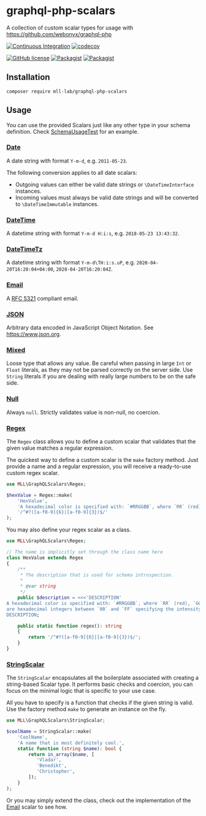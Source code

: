 # graphql-php-scalars

A collection of custom scalar types for usage with https://github.com/webonyx/graphql-php

[![Continuous Integration](https://github.com/mll-lab/graphql-php-scalars/workflows/Continuous%20Integration/badge.svg)](https://github.com/mll-lab/graphql-php-scalars/actions)
[![codecov](https://codecov.io/gh/mll-lab/graphql-php-scalars/branch/master/graph/badge.svg)](https://codecov.io/gh/mll-lab/graphql-php-scalars)

[![GitHub license](https://img.shields.io/github/license/mll-lab/graphql-php-scalars.svg)](https://github.com/mll-lab/graphql-php-scalars/blob/master/LICENSE)
[![Packagist](https://img.shields.io/packagist/v/mll-lab/graphql-php-scalars.svg)](https://packagist.org/packages/mll-lab/graphql-php-scalars)
[![Packagist](https://img.shields.io/packagist/dt/mll-lab/graphql-php-scalars.svg)](https://packagist.org/packages/mll-lab/graphql-php-scalars)

## Installation

    composer require mll-lab/graphql-php-scalars

## Usage

You can use the provided Scalars just like any other type in your schema definition.
Check [SchemaUsageTest](tests/SchemaUsageTest.php) for an example.

### [Date](src/Date.php)

A date string with format `Y-m-d`, e.g. `2011-05-23`.

The following conversion applies to all date scalars:
- Outgoing values can either be valid date strings or `\DateTimeInterface` instances.
- Incoming values must always be valid date strings and will be converted to `\DateTimeImmutable` instances.

### [DateTime](src/DateTime.php)

A datetime string with format `Y-m-d H:i:s`, e.g. `2018-05-23 13:43:32`.

### [DateTimeTz](src/DateTimeTz.php)

A datetime string with format `Y-m-d\TH:i:s.uP`, e.g. `2020-04-20T16:20:04+04:00`, `2020-04-20T16:20:04Z`.

### [Email](src/Email.php)

A [RFC 5321](https://tools.ietf.org/html/rfc5321) compliant email.

### [JSON](src/JSON.php)

Arbitrary data encoded in JavaScript Object Notation. See https://www.json.org.

### [Mixed](src/MixedScalar.php)

Loose type that allows any value. Be careful when passing in large `Int` or `Float` literals,
as they may not be parsed correctly on the server side. Use `String` literals if you are
dealing with really large numbers to be on the safe side.

### [Null](src/NullScalar.php)

Always `null`. Strictly validates value is non-null, no coercion.

### [Regex](src/Regex.php)

The `Regex` class allows you to define a custom scalar that validates that the given
value matches a regular expression.

The quickest way to define a custom scalar is the `make` factory method. Just provide
a name and a regular expression, you will receive a ready-to-use custom regex scalar.

```php
use MLL\GraphQLScalars\Regex;

$hexValue = Regex::make(
    'HexValue',
    'A hexadecimal color is specified with: `#RRGGBB`, where `RR` (red), `GG` (green) and `BB` (blue) are hexadecimal integers between `00` and `FF` specifying the intensity of the color.',
    '/^#?([a-f0-9]{6}|[a-f0-9]{3})$/'
);
```

You may also define your regex scalar as a class.

```php
use MLL\GraphQLScalars\Regex;

// The name is implicitly set through the class name here
class HexValue extends Regex
{
    /**
     * The description that is used for schema introspection.
     *
     * @var string
     */
    public $description = <<<'DESCRIPTION'
A hexadecimal color is specified with: `#RRGGBB`, where `RR` (red), `GG` (green) and `BB` (blue)
are hexadecimal integers between `00` and `FF` specifying the intensity of the color.
DESCRIPTION;

    public static function regex(): string
    {
        return '/^#?([a-f0-9]{6}|[a-f0-9]{3})$/';
    }
}
```

### [StringScalar](src/StringScalar.php)

The `StringScalar` encapsulates all the boilerplate associated with creating a string-based Scalar type.
It performs basic checks and coercion, you can focus on the minimal logic that is specific to your use case.

All you have to specify is a function that checks if the given string is valid.
Use the factory method `make` to generate an instance on the fly.

```php
use MLL\GraphQLScalars\StringScalar;

$coolName = StringScalar::make(
    'CoolName',
    'A name that is most definitely cool.',
    static function (string $name): bool {
        return in_array($name, [
           'Vladar',
           'Benedikt',
           'Christopher',
        ]);
    }
);
```

Or you may simply extend the class, check out the implementation of the [Email](src/Email.php) scalar to see how.
